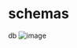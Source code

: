 # schemas
db
![image](https://github.com/user-attachments/assets/6895caf6-74ba-45d3-8c2e-1359cf949e73)
